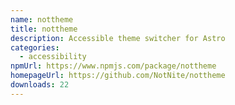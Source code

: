 ```yaml
---
name: nottheme
title: nottheme
description: Accessible theme switcher for Astro
categories:
  - accessibility
npmUrl: https://www.npmjs.com/package/nottheme
homepageUrl: https://github.com/NotNite/nottheme
downloads: 22
---
```

